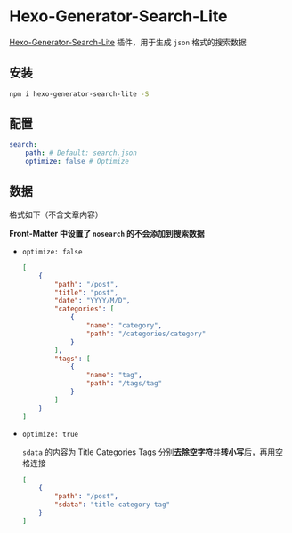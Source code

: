 # Hexo-Generator-Search-Lite

[Hexo-Generator-Search-Lite](https://github.com/argvchs/hexo-generator-search-lite) 插件，用于生成 `json` 格式的搜索数据

## 安装

```bash
npm i hexo-generator-search-lite -S
```

## 配置

```yaml
search:
    path: # Default: search.json
    optimize: false # Optimize
```

## 数据

格式如下（不含文章内容）

**Front-Matter 中设置了 `nosearch` 的不会添加到搜索数据**

-   `optimize: false`

    ```json
    [
        {
            "path": "/post",
            "title": "post",
            "date": "YYYY/M/D",
            "categories": [
                {
                    "name": "category",
                    "path": "/categories/category"
                }
            ],
            "tags": [
                {
                    "name": "tag",
                    "path": "/tags/tag"
                }
            ]
        }
    ]
    ```

-   `optimize: true`

    `sdata` 的内容为 Title Categories Tags 分别**去除空字符**并**转小写**后，再用空格连接

    ```json
    [
        {
            "path": "/post",
            "sdata": "title category tag"
        }
    ]
    ```
